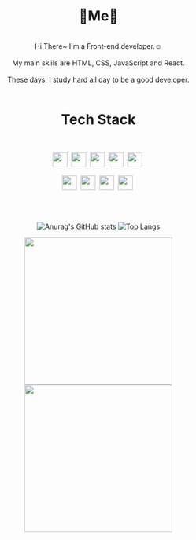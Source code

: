 <div align="center">

# 💎Me💎

<br/>
Hi There~ I'm a Front-end developer.☺️ <br/> <br/>
My main skiils are HTML, CSS, JavaScript and React. <br/> <br/>
These days, I study hard all day to be a good developer. <br/> <br/>


</div>


<div align="center">

# Tech Stack

<br/>


<img height="30px" src="https://img.shields.io/badge/HTML5-E34F26?style=flat&logo=HTML5&logoColor=white">&nbsp;
<img height="30px" src="https://img.shields.io/badge/CSS3-1572B6?style=flat&logo=CSS3&logoColor=white">&nbsp;
<img height="30px" src="https://img.shields.io/badge/JavaScript-gray?style=flat&logo=JavaScript&logoColor=F7DF1E">&nbsp;
<img height="30px" src="https://img.shields.io/badge/React-969696?style=flat&logo=React&logoColor=61DAFB">&nbsp;
<img height="30px" src="https://img.shields.io/badge/styled components-DB7093?style=flat&logo=styled-components&logoColor=white">&nbsp;

<img height="30px" src="https://img.shields.io/badge/Redux-764ABC?style=flat&logo=Redux&logoColor=white">&nbsp;
<img height="30px" src="https://img.shields.io/badge/CSS Modules-1E1E1E?style=flat&logo=CSS Modules&logoColor=white">&nbsp;
<img height="30px" src="https://img.shields.io/badge/Notion-969696?style=flat&logo=Notion&logoColor=black&">&nbsp;
<img height="30px" src="https://img.shields.io/badge/GitHub-gray?style=flat&logo=Notion&logoColor=black&">&nbsp;

</div>

<br/>

<br/>

<span align="center">

![Anurag's GitHub stats](https://github-readme-stats.vercel.app/api?username=Jong1co&show_icons=true&theme=tokyonight) 
![Top Langs](https://github-readme-stats.vercel.app/api/top-langs/?username=Jong1co&layout=compact&theme=tokyonight)


</span>



<div align="center">

<img height="300px" align="center" src="https://user-images.githubusercontent.com/95389265/196158582-6624f170-a4f9-45e5-8a8c-d209015353c6.png">
<img height="300px" align="center" src="https://user-images.githubusercontent.com/95389265/196069138-7cbaf8b3-7a81-4e2e-b101-81e919ccd247.png">

</div>

<!--
**Jong1co/Jong1co** is a ✨ _special_ ✨ repository because its `README.md` (this file) appears on your GitHub profile.

Here are some ideas to get you started:

- 🔭 I’m currently working on ...
- 🌱 I’m currently learning ...
- 👯 I’m looking to collaborate on ...
- 🤔 I’m looking for help with ...
- 💬 Ask me about ...
- 📫 How to reach me: ...
- 😄 Pronouns: ...
- ⚡ Fun fact: ...
-->
